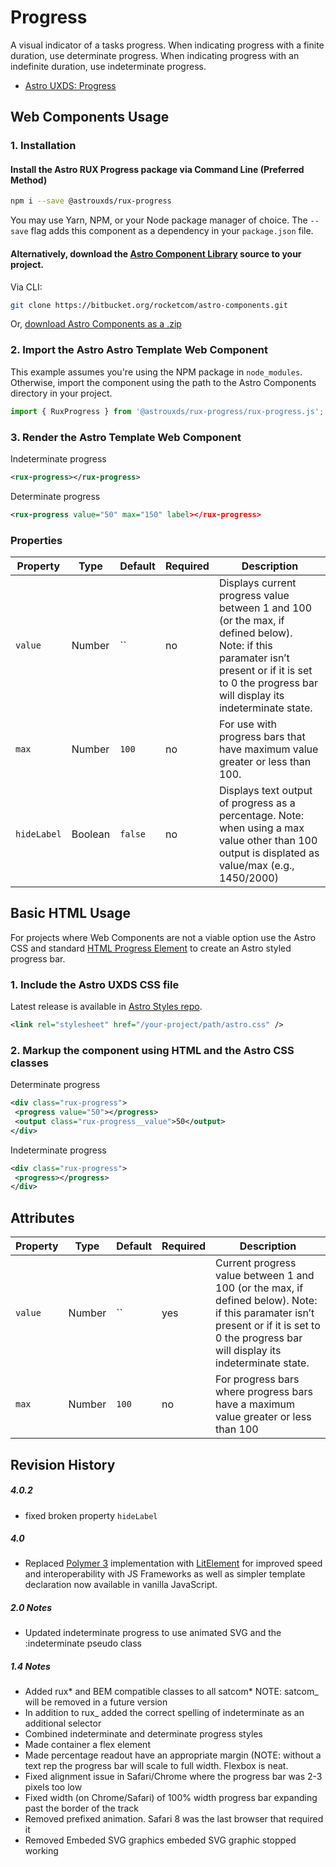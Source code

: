 # Progress

A visual indicator of a tasks progress. When indicating progress with a finite duration, use determinate progress. When indicating progress with an indefinite duration, use indeterminate progress.

- [Astro UXDS: Progress](https://astrouxds.com/ui-components/progress)

## Web Components Usage

### 1. Installation

#### Install the Astro RUX Progress package via Command Line (Preferred Method)

```sh
npm i --save @astrouxds/rux-progress
```

You may use Yarn, NPM, or your Node package manager of choice. The `--save` flag adds this component as a dependency in your `package.json` file.

#### **Alternatively**, download the [Astro Component Library](https://bitbucket.org/rocketcom/astro-components/src/master/) source to your project.

Via CLI:

```sh
git clone https://bitbucket.org/rocketcom/astro-components.git
```

Or, [download Astro Components as a .zip](https://bitbucket.org/rocketcom/astro-components/get/master.zip)

### 2. Import the Astro Astro Template Web Component

This example assumes you're using the NPM package in `node_modules`. Otherwise, import the component using the path to the Astro Components directory in your project.

```javascript
import { RuxProgress } from '@astrouxds/rux-progress/rux-progress.js';
```

### 3. Render the Astro Template Web Component

Indeterminate progress

```xml
<rux-progress></rux-progress>
```

Determinate progress

```xml
<rux-progress value="50" max="150" label></rux-progress>
```

### Properties

| Property    | Type    | Default                                                                                                                                                                                                       | Required | Description                                                                                                                                      |
| ----------- | ------- | ------------------------------------------------------------------------------------------------------------------------------------------------------------------------------------------------------------- | -------- | ------------------------------------------------------------------------------------------------------------------------------------------------ |
| `value`     | Number  | `` | no | Displays current progress value between 1 and 100 (or the max, if defined below). Note: if this paramater isn’t present or if it is set to 0 the progress bar will display its indeterminate state. |
| `max`       | Number  | `100`                                                                                                                                                                                                         | no       | For use with progress bars that have maximum value greater or less than 100.                                                                     |
| `hideLabel` | Boolean | `false`                                                                                                                                                                                                       | no       | Displays text output of progress as a percentage. Note: when using a max value other than 100 output is displated as value/max (e.g., 1450/2000) |

## Basic HTML Usage

For projects where Web Components are not a viable option use the Astro CSS and standard [HTML Progress Element](https://developer.mozilla.org/en-US/docs/Web/HTML/Element/progress) to create an Astro styled progress bar.

### 1. Include the Astro UXDS CSS file

Latest release is available in [Astro Styles repo](https://bitbucket.org/rocketcom/astro-styles/src/master/).

```xml
<link rel="stylesheet" href="/your-project/path/astro.css" />
```

### 2. Markup the component using HTML and the Astro CSS classes

Determinate progress

```xml
<div class="rux-progress">
 <progress value="50"></progress>
 <output class="rux-progress__value">50</output>
</div>
```

Indeterminate progress

```xml
<div class="rux-progress">
 <progress></progress>
</div>
```

## Attributes

| Property | Type   | Default                                                                                                                                                                                               | Required | Description                                                                         |
| -------- | ------ | ----------------------------------------------------------------------------------------------------------------------------------------------------------------------------------------------------- | -------- | ----------------------------------------------------------------------------------- |
| `value`  | Number | `` | yes | Current progress value between 1 and 100 (or the max, if defined below). Note: if this paramater isn’t present or if it is set to 0 the progress bar will display its indeterminate state. |
| `max`    | Number | `100`                                                                                                                                                                                                 | no       | For progress bars where progress bars have a maximum value greater or less than 100 |

## Revision History

##### **4.0.2**
- fixed broken property `hideLabel`

##### **4.0**

- Replaced [Polymer 3](https://www.polymer-project.org) implementation with [LitElement](https://lit-element.polymer-project.org/) for improved speed and interoperability with JS Frameworks as well as simpler template declaration now available in vanilla JavaScript.

##### 2.0 Notes

- Updated indeterminate progress to use animated SVG and the :indeterminate pseudo class

##### 1.4 Notes

- Added rux* and BEM compatible classes to all satcom* NOTE: satcom\_ will be removed in a future version
- In addition to rux\_ added the correct spelling of indeterminate as an additional selector
- Combined indeterminate and determinate progress styles
- Made container a flex element
- Made percentage readout have an appropriate margin (NOTE: without a text rep the progress bar will scale to full width. Flexbox is neat.
- Fixed alignment issue in Safari/Chrome where the progress bar was 2-3 pixels too low
- Fixed width (on Chrome/Safari) of 100% width progress bar expanding past the border of the track
- Removed prefixed animation. Safari 8 was the last browser that required it
- Removed Embeded SVG graphics embeded SVG graphic stopped working
